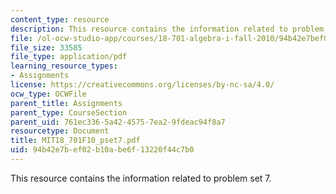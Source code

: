 ```yaml
---
content_type: resource
description: This resource contains the information related to problem set 7.
file: /ol-ocw-studio-app/courses/18-701-algebra-i-fall-2010/94b42e7bef02b10abe6f13220f44c7b0_MIT18_701F10_pset7.pdf
file_size: 33585
file_type: application/pdf
learning_resource_types:
- Assignments
license: https://creativecommons.org/licenses/by-nc-sa/4.0/
ocw_type: OCWFile
parent_title: Assignments
parent_type: CourseSection
parent_uid: 761ec336-5a42-4575-7ea2-9fdeac94f8a7
resourcetype: Document
title: MIT18_701F10_pset7.pdf
uid: 94b42e7b-ef02-b10a-be6f-13220f44c7b0
---
```

This resource contains the information related to problem set 7.
